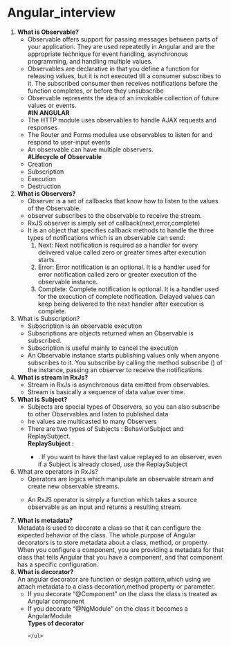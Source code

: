 # Angular_interview

<ol>
  <li>
    <b>What is Observable?</b>
    <ul>
      <li>Observable offers support for passing messages between parts of your application. They are used repeatedly in Angular and are the appropriate technique for event handling, asynchronous programming, and handling multiple values.</li>
         <li>Observables are declarative in that you define a function for releasing values, but it is not executed till a consumer subscribes to it. The subscribed consumer then receives notifications before the function completes, or before they unsubscribe</li>
      <li>Observable represents the idea of an invokable collection of future values or events.</li>
      <b>#IN ANGULAR</b>
      <li>
        The HTTP module uses observables to handle AJAX requests and responses
      </li>
      <li>The Router and Forms modules use observables to listen for and respond to user-input events</li>
      <li>An observable can have multiple observers.</li>
      <b> #Lifecycle of Observable</b>
      <li>Creation</li>
      <li>Subscription</li>
      <li>Execution</li>
      <li>Destruction</li>
    </ul>
  </li>
  <li>
    <b>What is Observers?</b>
    <ul>
      <li>
        Observer is a set of callbacks that know how to listen to the values of the Observable.
      </li>
      <li>
        observer subscribes to the observable to receive the stream.
      </li>
      <li>
      RxJS observer is simply set of callback(next,error,complete)
      </li>
      <li>
        It is an object that specifies callback methods to handle the three types of notifications which is an observable can send:
        <ol>
          <li>
            Next: Next notification is required as a handler for every delivered value called zero or greater times after execution starts.
          </li>
          <li>
            Error: Error notification is an optional. It is a handler used for error notification called zero or greater execution of the observable instance.
          </li>
          <li>
            Complete: Complete notification is optional. It is a handler used for the execution of complete notification. Delayed values can keep being delivered to the next handler after execution is complete.
          </li>
        </ol>
      </li>
    </ul>
  </li>
  <li>
    What is Subscription?
    <ul>
      <li>
        Subscription is an observable execution
      </li>
      <li>
        Subscriptions are objects returned when an Observable is subscribed.
      </li>
      <li>
        Subscription is useful mainly to cancel the execution
      </li>
      <li>
        An Observable instance starts publishing values only when anyone subscribes to it. You subscribe by calling the method subscribe () of the instance, passing an observer to receive the notifications.
      </li>
    </ul>
  </li>
  <li>
    <b>What is stream in RxJs?</b>
    <ul>
      <li>Stream in RxJs is asynchronous data emitted from observables.</li>
      <li>Stream is basically a sequence of data value over time.</li>
    </ul>
   </li>
    <li>
      <b>What is Subject?</b>
      <ul>
        <li>
        Subjects are special types of Observers, so you can also subscribe to other Observables and listen to published data
        </li>
        <li>
          he values are multicasted to many Observers
        </li>
        <li>There are two types of Subjects : BehaviorSubject and ReplaySubject.</li>
        <b>ReplaySubject :</b>
        <ul>
          <li>
          . If you want to have the last value replayed to an observer, even if a Subject is already closed, use the ReplaySubject
          </li>
         </ul>
      </ul>
  </li>
      <li>
        What are operators in RxJs?
        <ul>
          <li>
          Operators are logics which manipulate an observable stream and create new observable streams.
          </li>
          <li>
            
An RxJS operator is simply a function which takes a source observable as an input and returns a resulting stream.
          </li>
        </ul>
  </li>
 <li>
   <b>What is metadata?</b><br>
 Metadata is used to decorate a class so that it can configure the expected behavior of the class.
The whole purpose of Angular decorators is to store metadata about a class, method, or property. When you configure a component, you are providing a metadata for that class that tells Angular that you have a component, and that component has a specific configuration.
 </li>
  <li>
       <b>What is decorator?</b><br>
    An angular decorator are function or design pattern,which using we attach metadata to a class decoration,method property or parameter.
    <br>
    <ul>
      <li>If you decorate “@Component” on the class the class is treated as Angular component</li>
      <li>If you decorate “@NgModule” on the class it becomes a AngularModule</li>
      <b>Types of decorator</b>
      
    </ul>
  </li>
<ol>

